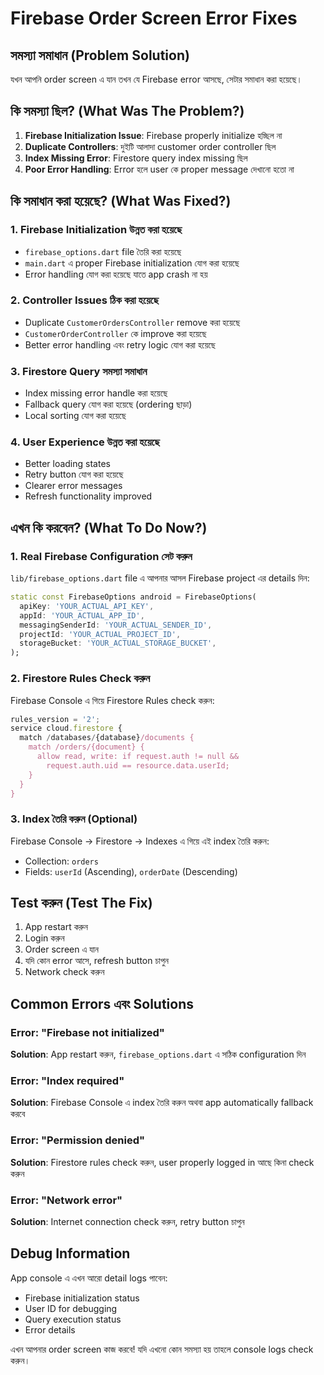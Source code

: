 # Firebase Order Screen Error Fixes

## সমস্যা সমাধান (Problem Solution)

যখন আপনি order screen এ যান তখন যে Firebase error আসছে, সেটার সমাধান করা হয়েছে।

## কি সমস্যা ছিল? (What Was The Problem?)

1. **Firebase Initialization Issue**: Firebase properly initialize হচ্ছিল না
2. **Duplicate Controllers**: দুইটি আলাদা customer order controller ছিল
3. **Index Missing Error**: Firestore query index missing ছিল
4. **Poor Error Handling**: Error হলে user কে proper message দেখানো হতো না

## কি সমাধান করা হয়েছে? (What Was Fixed?)

### 1. Firebase Initialization উন্নত করা হয়েছে

- `firebase_options.dart` file তৈরি করা হয়েছে
- `main.dart` এ proper Firebase initialization যোগ করা হয়েছে
- Error handling যোগ করা হয়েছে যাতে app crash না হয়

### 2. Controller Issues ঠিক করা হয়েছে

- Duplicate `CustomerOrdersController` remove করা হয়েছে
- `CustomerOrderController` কে improve করা হয়েছে
- Better error handling এবং retry logic যোগ করা হয়েছে

### 3. Firestore Query সমস্যা সমাধান

- Index missing error handle করা হয়েছে
- Fallback query যোগ করা হয়েছে (ordering ছাড়া)
- Local sorting যোগ করা হয়েছে

### 4. User Experience উন্নত করা হয়েছে

- Better loading states
- Retry button যোগ করা হয়েছে
- Clearer error messages
- Refresh functionality improved

## এখন কি করবেন? (What To Do Now?)

### 1. Real Firebase Configuration সেট করুন

`lib/firebase_options.dart` file এ আপনার আসল Firebase project এর details দিন:

```dart
static const FirebaseOptions android = FirebaseOptions(
  apiKey: 'YOUR_ACTUAL_API_KEY',
  appId: 'YOUR_ACTUAL_APP_ID',
  messagingSenderId: 'YOUR_ACTUAL_SENDER_ID',
  projectId: 'YOUR_ACTUAL_PROJECT_ID',
  storageBucket: 'YOUR_ACTUAL_STORAGE_BUCKET',
);
```

### 2. Firestore Rules Check করুন

Firebase Console এ গিয়ে Firestore Rules check করুন:

```javascript
rules_version = '2';
service cloud.firestore {
  match /databases/{database}/documents {
    match /orders/{document} {
      allow read, write: if request.auth != null &&
        request.auth.uid == resource.data.userId;
    }
  }
}
```

### 3. Index তৈরি করুন (Optional)

Firebase Console → Firestore → Indexes এ গিয়ে এই index তৈরি করুন:

- Collection: `orders`
- Fields: `userId` (Ascending), `orderDate` (Descending)

## Test করুন (Test The Fix)

1. App restart করুন
2. Login করুন
3. Order screen এ যান
4. যদি কোন error আসে, refresh button চাপুন
5. Network check করুন

## Common Errors এবং Solutions

### Error: "Firebase not initialized"

**Solution**: App restart করুন, `firebase_options.dart` এ সঠিক configuration দিন

### Error: "Index required"

**Solution**: Firebase Console এ index তৈরি করুন অথবা app automatically fallback করবে

### Error: "Permission denied"

**Solution**: Firestore rules check করুন, user properly logged in আছে কিনা check করুন

### Error: "Network error"

**Solution**: Internet connection check করুন, retry button চাপুন

## Debug Information

App console এ এখন আরো detail logs পাবেন:

- Firebase initialization status
- User ID for debugging
- Query execution status
- Error details

এখন আপনার order screen কাজ করবে! যদি এখনো কোন সমস্যা হয় তাহলে console logs check করুন।
